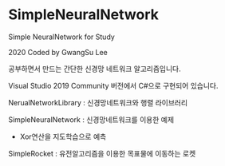 # SimpleNeuralNetwork
Simple NeuralNetwork for Study

2020 Coded by GwangSu Lee


공부하면서 만드는 간단한 신경망 네트워크 알고리즘입니다. 

Visual Studio 2019 Community 버전에서 C#으로 구현되어 있습니다.



NerualNetworkLibrary : 신경망네트워크와 행렬 라이브러리

SimpleNeuralNetwork : 신경망네트워크를 이용한 예제
  + Xor연산을 지도학습으로 예측

SimpleRocket : 유전알고리즘을 이용한 목표물에 이동하는 로켓
